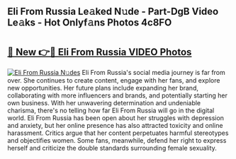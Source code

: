 ## Eli From Russia Le𝚊ked N𝚞de - Part-DgB Video Le𝚊ks - Hot Onlyf𝚊ns Photos 4c8FO

# <h2><a href="http://ac42199.deff.icu/?id=Eli+From+Russia">🔗 New 👉🔴 Eli From Russia VIDEO Photos</a></h2>

[![Eli From Russia N𝚞des](https://i.imgur.com/rIISA9y.gif)](http://ac42199.deff.icu/?id=Eli+From+Russia)
Eli From Russia's social media journey is far from over. She continues to create content, engage with her fans, and explore new opportunities. Her future plans include expanding her brand, collaborating with more influencers and brands, and potentially starting her own business. With her unwavering determination and undeniable charisma, there's no telling how far Eli From Russia will go in the digital world. Eli From Russia has been open about her struggles with depression and anxiety, but her online presence has also attracted toxicity and online harassment. Critics argue that her content perpetuates harmful stereotypes and objectifies women. Some fans, meanwhile, defend her right to express herself and criticize the double standards surrounding female sexuality.

